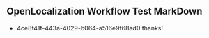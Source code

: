 ## OpenLocalization Workflow Test MarkDown
* 4ce8f41f-443a-4029-b064-a516e9f68ad0 thanks!

<!--HONumber=Oct16_HO3-->


